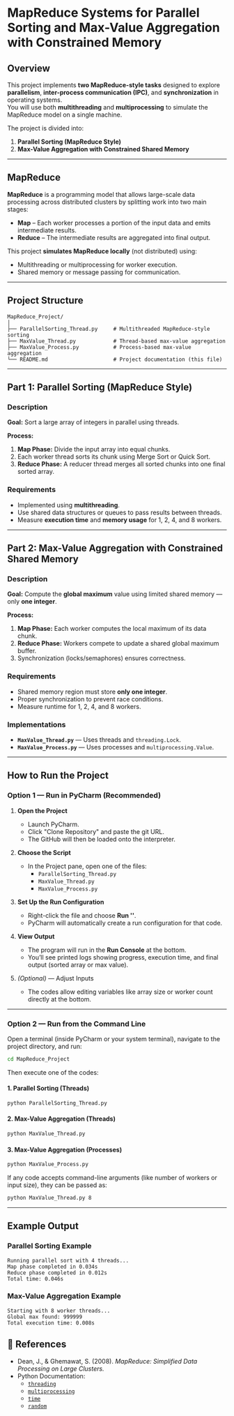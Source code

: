 # MapReduce Systems for Parallel Sorting and Max-Value Aggregation with Constrained Memory

## Overview
This project implements **two MapReduce-style tasks** designed to explore **parallelism**, **inter-process communication (IPC)**, and **synchronization** in operating systems.  
You will use both **multithreading** and **multiprocessing** to simulate the MapReduce model on a single machine.

The project is divided into:
1. **Parallel Sorting (MapReduce Style)**
2. **Max-Value Aggregation with Constrained Shared Memory**

---

## MapReduce
**MapReduce** is a programming model that allows large-scale data processing across distributed clusters by splitting work into two main stages:

- **Map** – Each worker processes a portion of the input data and emits intermediate results.  
- **Reduce** – The intermediate results are aggregated into final output.

This project **simulates MapReduce locally** (not distributed) using:
- Multithreading or multiprocessing for worker execution.
- Shared memory or message passing for communication.

---

## Project Structure
```
MapReduce_Project/
│
├── ParallelSorting_Thread.py     # Multithreaded MapReduce-style sorting
├── MaxValue_Thread.py            # Thread-based max-value aggregation
├── MaxValue_Process.py           # Process-based max-value aggregation
└── README.md                     # Project documentation (this file)
```

---

## Part 1: Parallel Sorting (MapReduce Style)

###  Description
**Goal:** Sort a large array of integers in parallel using threads.

**Process:**
1. **Map Phase:** Divide the input array into equal chunks.
2. Each worker thread sorts its chunk using Merge Sort or Quick Sort.
3. **Reduce Phase:** A reducer thread merges all sorted chunks into one final sorted array.

###  Requirements
- Implemented using **multithreading**.
- Use shared data structures or queues to pass results between threads.
- Measure **execution time** and **memory usage** for 1, 2, 4, and 8 workers.

---

##  Part 2: Max-Value Aggregation with Constrained Shared Memory

###  Description
**Goal:** Compute the **global maximum** value using limited shared memory — only **one integer**.

**Process:**
1. **Map Phase:** Each worker computes the local maximum of its data chunk.
2. **Reduce Phase:** Workers compete to update a shared global maximum buffer.
3. Synchronization (locks/semaphores) ensures correctness.

###  Requirements
- Shared memory region must store **only one integer**.
- Proper synchronization to prevent race conditions.
- Measure runtime for 1, 2, 4, and 8 workers.

###  Implementations
- **`MaxValue_Thread.py`** — Uses threads and `threading.Lock`.
- **`MaxValue_Process.py`** — Uses processes and `multiprocessing.Value`.

---

##  How to Run the Project

###  Option 1 — Run in **PyCharm (Recommended)**
1. **Open the Project**
   - Launch PyCharm.
   - Click "Clone Repository" and paste the git URL.
   - The GitHub will then be loaded onto the interpreter.

2. **Choose the Script**
   - In the Project pane, open one of the files:
     - `ParallelSorting_Thread.py`
     - `MaxValue_Thread.py`
     - `MaxValue_Process.py`

3. **Set Up the Run Configuration**
   - Right-click the file and choose **Run '<filename>'**.
   - PyCharm will automatically create a run configuration for that code.

4. **View Output**
   - The program will run in the **Run Console** at the bottom.
   - You’ll see printed logs showing progress, execution time, and final output (sorted array or max value).

5. *(Optional)* — Adjust Inputs
   - The codes allow editing variables like array size or worker count directly at the bottom.

---

### Option 2 — Run from the **Command Line**
Open a terminal (inside PyCharm or your system terminal), navigate to the project directory, and run:

```bash
cd MapReduce_Project
```

Then execute one of the codes:

#### 1. Parallel Sorting (Threads)
```bash
python ParallelSorting_Thread.py
```

#### 2. Max-Value Aggregation (Threads)
```bash
python MaxValue_Thread.py
```

#### 3. Max-Value Aggregation (Processes)
```bash
python MaxValue_Process.py
```

If any code accepts command-line arguments (like number of workers or input size), they can be passed as:
```bash
python MaxValue_Thread.py 8
```

---

##  Example Output

###  Parallel Sorting Example
```
Running parallel sort with 4 threads...
Map phase completed in 0.034s
Reduce phase completed in 0.012s
Total time: 0.046s
```

###  Max-Value Aggregation Example
```
Starting with 8 worker threads...
Global max found: 999999
Total execution time: 0.008s

```
## 🧾 References
- Dean, J., & Ghemawat, S. (2008). *MapReduce: Simplified Data Processing on Large Clusters.*
- Python Documentation:
  - [`threading`](https://docs.python.org/3/library/threading.html)
  - [`multiprocessing`](https://docs.python.org/3/library/multiprocessing.html)
  - [`time`](https://docs.python.org/3/library/time.html)
  - [`random`](https://docs.python.org/3/library/random.html)
